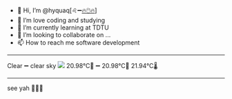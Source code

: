 - 👋 Hi, I’m @hyquaq[♌➖[🔥🖱️🔥](https://hyquaq.github.io/hyquaq/index.html)]
- 👀 I’m love coding and studying
- 🌱 I’m currently learning at TDTU
- 💞️ I’m looking to collaborate on ...
- 📫 How to reach me software development
- ---
Clear ➖ clear sky
![](http://openweathermap.org/img/wn/01d.png)
 20.98°C🥰 ➖ 20.98°C🧊  21.94°C🌡️
- ---
see yah 👋👋👋
